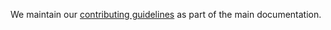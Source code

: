 We maintain our [contributing guidelines](https://longturn.readthedocs.io/en/latest/Contributing/index.html) as part of the main documentation.
